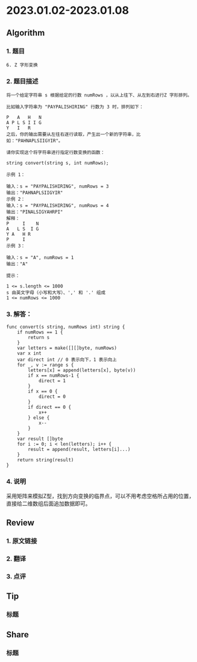 # 2023.01.02-2023.01.08

## Algorithm
### 1. 题目
```
6. Z 字形变换
```
### 2. 题目描述
```
将一个给定字符串 s 根据给定的行数 numRows ，以从上往下、从左到右进行Z 字形排列。

比如输入字符串为 "PAYPALISHIRING" 行数为 3 时，排列如下：

P   A   H   N
A P L S I I G
Y   I   R
之后，你的输出需要从左往右逐行读取，产生出一个新的字符串，比如："PAHNAPLSIIGYIR"。

请你实现这个将字符串进行指定行数变换的函数：

string convert(string s, int numRows);

示例 1：

输入：s = "PAYPALISHIRING", numRows = 3
输出："PAHNAPLSIIGYIR"
示例 2：
输入：s = "PAYPALISHIRING", numRows = 4
输出："PINALSIGYAHRPI"
解释：
P     I    N
A   L S  I G
Y A   H R
P     I
示例 3：

输入：s = "A", numRows = 1
输出："A"

提示：

1 <= s.length <= 1000
s 由英文字母（小写和大写）、',' 和 '.' 组成
1 <= numRows <= 1000

```

### 3. 解答：
```golang
func convert(s string, numRows int) string {
	if numRows == 1 {
		return s
	}
	var letters = make([][]byte, numRows)
	var x int
	var direct int // 0 表示向下，1 表示向上
	for _, v := range s {
		letters[x] = append(letters[x], byte(v))
		if x == numRows-1 {
			direct = 1
		}
		if x == 0 {
			direct = 0
		}
		if direct == 0 {
			x++
		} else {
			x--
		}
	}
	var result []byte
	for i := 0; i < len(letters); i++ {
		result = append(result, letters[i]...)
	}
	return string(result)
}
```
### 4. 说明
采用矩阵来模拟Z型，找到方向变换的临界点，可以不用考虑空格所占用的位置，直接给二维数组后面追加数据即可。

## Review
### 1. 原文链接


### 2. 翻译


### 3. 点评


## Tip
### 标题


## Share
### 标题
